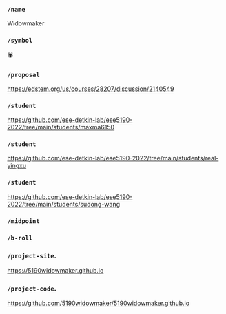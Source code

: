 ### `/name`
Widowmaker
### `/symbol`
🕷️
### `/proposal`
https://edstem.org/us/courses/28207/discussion/2140549
### `/student`
https://github.com/ese-detkin-lab/ese5190-2022/tree/main/students/maxma6150
### `/student`
https://github.com/ese-detkin-lab/ese5190-2022/tree/main/students/real-yingxu
### `/student`
https://github.com/ese-detkin-lab/ese5190-2022/tree/main/students/sudong-wang
### `/midpoint`
### `/b-roll`
### `/project-site`.  
https://5190widowmaker.github.io
### `/project-code`. 
https://github.com/5190widowmaker/5190widowmaker.github.io
